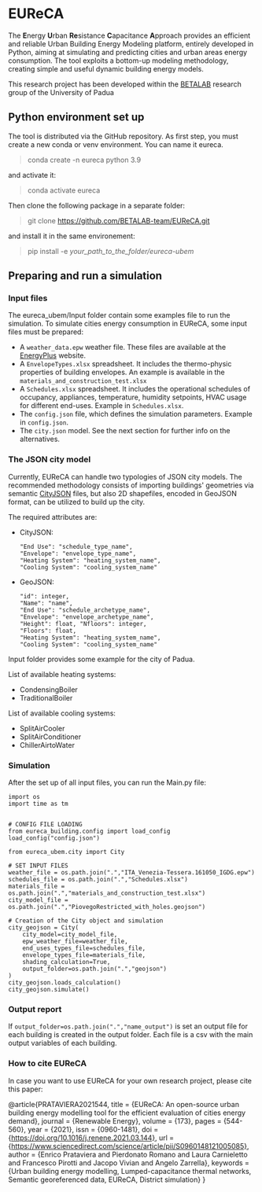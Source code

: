 # EUReCA

The **E**nergy **U**rban **Re**sistance **C**apacitance **A**pproach provides an efficient and reliable Urban Building Energy Modeling platform, entirely developed in Python, aiming at simulating and predicting cities and urban areas energy consumption. The tool exploits a bottom-up modeling methodology, creating simple and useful dynamic building energy models.

This research project has been developed within the [BETALAB](https://research.dii.unipd.it/betalab/) research group of the University of Padua

## Python environment set up
The tool is distributed via the GitHub repository. As first step, you must create a new conda or venv environment. You can name it eureca.

> conda create -n eureca python 3.9

and activate it:

> conda activate eureca

Then clone the following package in a separate folder:

> git clone https://github.com/BETALAB-team/EUReCA.git

and install it in the same environement:

> pip install -e *your_path_to_the_folder/eureca-ubem*

## Preparing and run a simulation
### Input files

The eureca_ubem/Input folder contain some examples file to run the simulation. 
To simulate cities energy consumption in EUReCA, some input files must be prepared:
- A `weather_data.epw` weather file. These files are available at the [EnergyPlus](https://www.energyplus.net/weather) website.
- A `EnvelopeTypes.xlsx` spreadsheet. It includes the thermo-physic properties of building envelopes. An example is available in the `materials_and_construction_test.xlsx`
- A `Schedules.xlsx` spreadsheet. It includes the operational schedules of occupancy, appliances, temperature, humidity setpoints, HVAC usage for different end-uses. Example in `Schedules.xlsx`.
- The `config.json` file, which defines the simulation parameters. Example in `config.json`.
- The `city.json` model. See the next section for further info on the alternatives.

### The JSON city model
Currently, EUReCA can handle two typologies of JSON city models. The recommended methodology consists of importing buildings' geometries via semantic [CityJSON](https://www.cityjson.org/) files, but also 2D shapefiles, encoded in GeoJSON format, can be utilized to build up the city.

The required attributes are:
- CityJSON: 
  ```
  "End Use": "schedule_type_name", 
  "Envelope": "envelope_type_name", 
  "Heating System": "heating_system_name", 
  "Cooling System": "cooling_system_name"
  ```
- GeoJSON: 
  ```
  "id": integer, 
  "Name": "name", 
  "End Use": "schedule_archetype_name", 
  "Envelope": "envelope_archetype_name", 
  "Height": float, "Nfloors": integer, 
  "Floors": float, 
  "Heating System": "heating_system_name", 
  "Cooling System": "cooling_system_name"
  ```

Input folder provides some example for the city of Padua.

List of available heating systems:
- CondensingBoiler
- TraditionalBoiler

List of available cooling systems:
- SplitAirCooler
- SplitAirConditioner
- ChillerAirtoWater

### Simulation

After the set up of all input files, you can run the Main.py file:

```
import os
import time as tm


# CONFIG FILE LOADING
from eureca_building.config import load_config
load_config("config.json")

from eureca_ubem.city import City

# SET INPUT FILES
weather_file = os.path.join(".","ITA_Venezia-Tessera.161050_IGDG.epw")
schedules_file = os.path.join(".","Schedules.xlsx")
materials_file = os.path.join(".","materials_and_construction_test.xlsx")
city_model_file = os.path.join(".","PiovegoRestricted_with_holes.geojson")

# Creation of the City object and simulation
city_geojson = City(
    city_model=city_model_file,
    epw_weather_file=weather_file,
    end_uses_types_file=schedules_file,
    envelope_types_file=materials_file,
    shading_calculation=True,
    output_folder=os.path.join(".","geojson")
)
city_geojson.loads_calculation()
city_geojson.simulate()
```

### Output report
If `output_folder=os.path.join(".","name_output")` is set an output file for each building is created in the output folder.
Each file is a csv with the main output variables of each building.

### How to cite EUReCA
In case you want to use EUReCA for your own research project, please cite this paper: 

@article{PRATAVIERA2021544,
title = {EUReCA: An open-source urban building energy modelling tool for the efficient evaluation of cities energy demand},
journal = {Renewable Energy},
volume = {173},
pages = {544-560},
year = {2021},
issn = {0960-1481},
doi = {https://doi.org/10.1016/j.renene.2021.03.144},
url = {https://www.sciencedirect.com/science/article/pii/S0960148121005085},
author = {Enrico Prataviera and Pierdonato Romano and Laura Carnieletto and Francesco Pirotti and Jacopo Vivian and Angelo Zarrella},
keywords = {Urban building energy modelling, Lumped-capacitance thermal networks, Semantic georeferenced data, EUReCA, District simulation}
}
